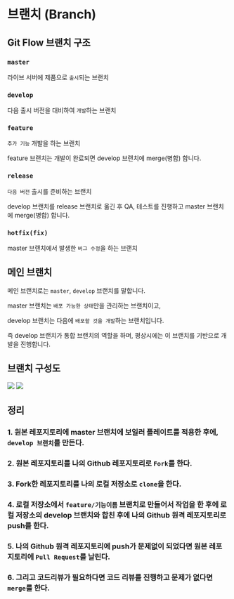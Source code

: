 # 브랜치 (Branch)



## Git Flow 브랜치 구조



### `master`

라이브 서버에 제품으로 `출시`되는 브랜치

### `develop`

다음 출시 버전을 대비하여 `개발`하는 브랜치

### `feature`

`추가 기능` 개발을 하는 브랜치

feature 브랜치는 개발이 완료되면 develop 브랜치에 merge(병합) 합니다.

### `release`

`다음 버전` 출시를 준비하는 브랜치

develop 브랜치를 release 브랜치로 옮긴 후 QA, 테스트를 진행하고 master 브랜치에 merge(병합) 합니다.

### `hotfix(fix)`

master 브랜치에서 발생한 `버그 수정`을 하는 브랜치



## 메인 브랜치

메인 브랜치로는 `master`, `develop` 브랜치를 말합니다.

master 브랜치는 `배포 가능한 상태`만을 관리하는 브랜치이고,

develop 브랜치는 다음에 `배포할 것을 개발`하는 브랜치입니다.

즉 develop 브랜치가 통합 브랜치의 역할을 하며, 평상시에는 이 브랜치를 기반으로 개발을 진행합니다.



## 브랜치 구성도

<img src="https://user-images.githubusercontent.com/45676906/100736279-dc4e2b00-3415-11eb-8f0c-ae577216890a.png" />

<img src="https://user-images.githubusercontent.com/45676906/100736347-ef60fb00-3415-11eb-8da6-20a27d255479.png" />



## 정리

### 1. 원본 레포지토리에 master 브랜치에 보일러 플레이트를 적용한 후에, `develop 브랜치`를 만든다.

### 2. 원본 레포지토리를 나의 Github 레포지토리로 `Fork`를 한다.

### 3. Fork한 레포지토리를 나의 로컬 저장소로 `clone`을 한다.

### 4. 로컬 저장소에서 `feature/기능이름` 브랜치로 만들어서 작업을 한 후에 로컬 저장소의 develop 브랜치와 합친 후에 나의 Github 원격 레포지토리로 push를 한다.

### 5. 나의 Github 원격 레포지토리에 push가 문제없이 되었다면 원본 레포지토리에 `Pull Request`를 날린다.

### 6. 그리고 코드리뷰가 필요하다면 코드 리뷰를 진행하고 문제가 없다면 `merge`를 한다.

